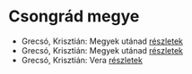 # Csongrád megye

- Grecsó, Krisztián: Megyek utánad [részletek](_details/Grecs%C3%B3%2C%20Kriszti%C3%A1n.md#id_1230)
- Grecsó, Krisztián: Megyek utánad [részletek](_details/Grecs%C3%B3%2C%20Kriszti%C3%A1n.md#id_990)
- Grecsó, Krisztián: Vera [részletek](_details/Grecs%C3%B3%2C%20Kriszti%C3%A1n.md#id_1224)
